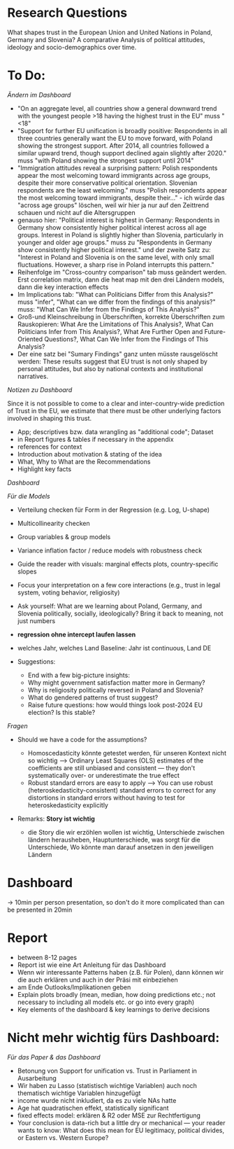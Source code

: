 # Research Questions
What shapes trust in the European Union and United Nations in Poland, Germany and Slovenia? A comparative Analysis of political attitudes, ideology and socio-demographics over time.

# To Do:
*Ändern im Dashboard*
- "On an aggregate level, all countries show a general downward trend with the youngest people >18 having the highest trust in the EU" muss "<18"
- "Support for further EU unification is broadly positive: Respondents in all three countries generally want the EU to move forward, with Poland showing the strongest support. After 2014, all countries followed a similar upward trend, though support declined again slightly after 2020." muss "with Poland showing the strongest support until 2014"
- "Immigration attitudes reveal a surprising pattern: Polish respondents appear the most welcoming toward immigrants across age groups, despite their more conservative political orientation. Slovenian respondents are the least welcoming." muss "Polish respondents appear the most welcoming toward immigrants, despite their..." - ich würde das "across age groups" löschen, weil wir hier ja nur auf den Zeittrend schauen und nicht auf die Altersgruppen
- genauso hier: "Political interest is highest in Germany: Respondents in Germany show consistently higher political interest across all age groups. Interest in Poland is slightly higher than Slovenia, particularly in younger and older age groups." muss zu "Respondents in Germany show consistently higher political interest." und der zweite Satz zu: "Interest in Poland and Slovenia is on the same level, with only small fluctuations. However, a sharp rise in Poland interrupts this pattern."
- Reihenfolge im "Cross-country comparison" tab muss geändert werden. Erst correlation matrix, dann die heat map mit den drei Ländern models, dann die key interaction effects
- Im Implications tab: "What can Politicians Differ from this Analysis?" muss "infer", "What can we differ from the findings of this analysis?" muss: "What Can We Infer from the Findings of This Analysis?"
- Groß-und Kleinschreibung in Überschriften, korrekte Überschriften zum Rauskopieren: What Are the Limitations of This Analysis?, What Can Politicians Infer from This Analysis?, What Are Further Open and Future-Oriented Questions?, What Can We Infer from the Findings of This Analysis?
- Der eine satz bei "Sumary Findings" ganz unten müsste rausgelöscht werden: These results suggest that EU trust is not only shaped by personal attitudes, but also by national contexts and institutional narratives.

*Notizen zu Dashboard*

Since it is not possible to come to a clear and inter-country-wide prediction of Trust in the EU, we estimate that there must be other underlying factors involved in shaping this trust.

- App; descriptives bzw. data wrangling as "additional code"; Dataset
- in Report figures & tables if necessary in the appendix
- references for context
- Introduction about motivation & stating of the idea
- What, Why to What are the Recommendations
- Highlight key facts

*Dashboard*
  
*Für die Models*
- Verteilung checken für Form in der Regression (e.g. Log, U-shape)
- Multicollinearity checken
- Group variables & group models
- Variance inflation factor / reduce models with robustness check
- Guide the reader with visuals: marginal effects plots, country-specific slopes
- Focus your interpretation on a few core interactions (e.g., trust in legal system, voting behavior, religiosity)
- Ask yourself: What are we learning about Poland, Germany, and Slovenia politically, socially, ideologically? Bring it back to meaning, not just numbers
- **regression ohne intercept laufen lassen**
- welches Jahr, welches Land Baseline: Jahr ist continuous, Land DE


- Suggestions:
   - End with a few big-picture insights:
   - Why might government satisfaction matter more in Germany?
   - Why is religiosity politically reversed in Poland and Slovenia?
   - What do gendered patterns of trust suggest?
   - Raise future questions: how would things look post-2024 EU election? Is this stable?

 *Fragen*
 
- Should we have a code for the assumptions?
   - Homoscedasticity könnte getestet werden, für unseren Kontext nicht so wichtig --> Ordinary Least Squares (OLS) estimates of the coefficients are still unbiased and consistent — they don't systematically over- or underestimate the true effect
   - Robust standard errors are easy to apply --> You can use robust (heteroskedasticity-consistent) standard errors to correct for any distortions in standard errors without having to test for heteroskedasticity explicitly
 
- Remarks: **Story ist wichtig**
   - die Story die wir erzöhlen wollen ist wichtig, Unterschiede zwischen ländern herausheben, Hauptunterschiede, was sorgt für die Unterschiede, Wo könnte man darauf ansetzen in den jeweiligen Ländern

# Dashboard 
-> 10min per person presentation, so don't do it more complicated than can be presented in 20min

# Report
- between 8-12 pages 
- Report ist wie eine Art Anleitung für das Dashboard
- Wenn wir interessante Patterns haben (z.B. für Polen), dann können wir die auch erklären und auch in der Präsi mit einbeziehen
- am Ende Outlooks/Implikationen geben
- Explain plots broadly (mean, median, how doing predictions etc.; not necessary to including all models etc. or go into every graph)
- Key elements of the dashboard & key learnings to derive decisions

# Nicht mehr wichtig fürs Dashboard:
*Für das Paper & das Dashboard*
- Betonung von Support for unification vs. Trust in Parliament in Ausarbeitung
- Wir haben zu Lasso (statistisch wichtige Variablen) auch noch thematisch wichtige Variablen hinzugefügt
- income wurde nicht inkludiert, da es zu viele NAs hatte
- Age hat quadratischen effekt, statistically significant
- fixed effects model: erklären &  R2 oder MSE zur Rechtfertigung
- Your conclusion is data-rich but a little dry or mechanical — your reader wants to know: What does this mean for EU legitimacy, political divides, or Eastern vs. Western Europe?
